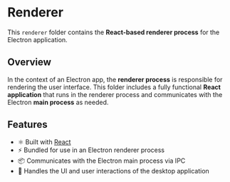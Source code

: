 # Renderer

This `renderer` folder contains the **React-based renderer process** for the Electron application.

## Overview

In the context of an Electron app, the **renderer process** is responsible for rendering the user interface. This folder includes a fully functional **React application** that runs in the renderer process and communicates with the Electron **main process** as needed.

## Features

- ⚛️ Built with [React](https://reactjs.org/)
- ⚡ Bundled for use in an Electron renderer process
- 📦 Communicates with the Electron main process via IPC
- 🎨 Handles the UI and user interactions of the desktop application


